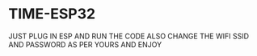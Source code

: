 # TIME-ESP32
JUST PLUG IN ESP AND RUN THE CODE ALSO CHANGE THE WIFI SSID AND PASSWORD AS PER YOURS AND ENJOY
